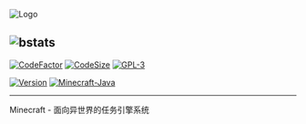 ![Logo](https://image-1253288465.cos.ap-shanghai.myqcloud.com/2021/08/12/1105255dd4e38.png)

![bstats](https://bstats.org/signatures/bukkit/QuestEngine.svg)
---

[![CodeFactor](https://www.codefactor.io/repository/github/inrhor/questengine/badge)](https://www.codefactor.io/repository/github/inrhor/questengine) 
[![CodeSize](https://img.shields.io/github/languages/code-size/inrhor/QuestEngine)](https://img.shields.io/github/languages/code-size/inrhor/QuestEngine) 
[![GPL-3](https://img.shields.io/github/license/inrhor/QuestEngine)](https://img.shields.io/github/license/inrhor/QuestEngine) 


[![Version](https://img.shields.io/badge/version-1.0.0--Pre22-blue)](https://img.shields.io/badge/version-1.0.0--Pre1-blue)
[![Minecraft-Java](https://img.shields.io/badge/minecraft-Java%201.12--1.17-purple)](https://img.shields.io/badge/minecraft-Java%201.12--1.17-purple)

---
Minecraft - 面向异世界的任务引擎系统
